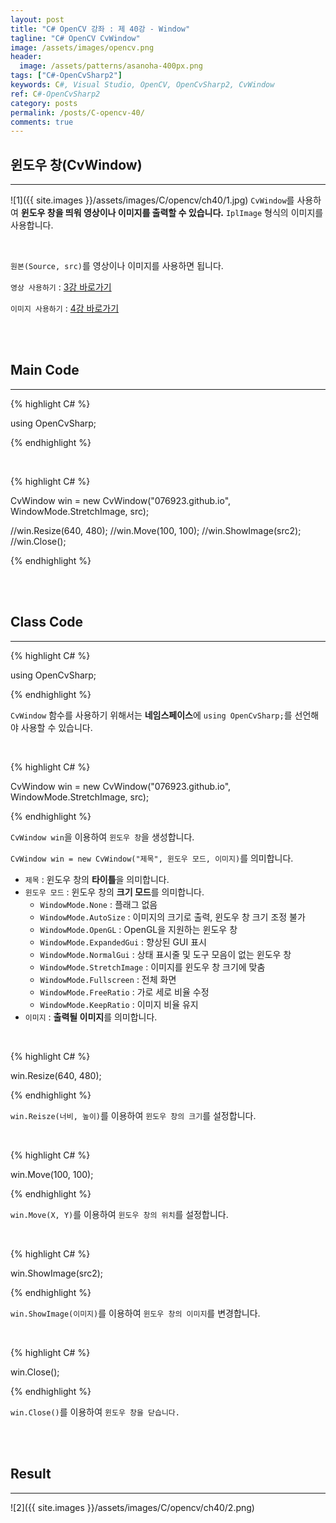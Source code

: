 ```yaml
---
layout: post
title: "C# OpenCV 강좌 : 제 40강 - Window"
tagline: "C# OpenCV CvWindow"
image: /assets/images/opencv.png
header:
  image: /assets/patterns/asanoha-400px.png
tags: ["C#-OpenCvSharp2"]
keywords: C#, Visual Studio, OpenCV, OpenCvSharp2, CvWindow
ref: C#-OpenCvSharp2
category: posts
permalink: /posts/C-opencv-40/
comments: true
---
```


## 윈도우 창(CvWindow) ##
----------

![1]({{ site.images }}/assets/images/C/opencv/ch40/1.jpg)
`CvWindow`를 사용하여 **윈도우 창을 띄워 영상이나 이미지를 출력할 수 있습니다.** `IplImage` 형식의 이미지를 사용합니다.

<br>

`원본(Source, src)`를 영상이나 이미지를 사용하면 됩니다.

`영상 사용하기` : [3강 바로가기][3강]

`이미지 사용하기` : [4강 바로가기][4강]

<br>
<br>

## Main Code ##
----------

{% highlight C# %}

using OpenCvSharp;

{% endhighlight %}

<br>

{% highlight C# %}

CvWindow win = new CvWindow("076923.github.io", WindowMode.StretchImage, src);

//win.Resize(640, 480);
//win.Move(100, 100);
//win.ShowImage(src2);
//win.Close();

{% endhighlight %}

<br>
<br>

## Class Code ##
----------

{% highlight C# %}

using OpenCvSharp;

{% endhighlight %}

`CvWindow` 함수를 사용하기 위해서는 **네임스페이스**에 `using OpenCvSharp;`를 선언해야 사용할 수 있습니다.

<br>

{% highlight C# %}

CvWindow win = new CvWindow("076923.github.io", WindowMode.StretchImage, src);

{% endhighlight %}

`CvWindow win`을 이용하여 `윈도우 창`을 생성합니다.

`CvWindow win = new CvWindow("제목", 윈도우 모드, 이미지)`를 의미합니다.

* `제목` :  윈도우 창의 **타이틀**을 의미합니다.
* `윈도우 모드` : 윈도우 창의 **크기 모드**를 의미합니다.
    * `WindowMode.None` : 플래그 없음
    * `WindowMode.AutoSize` : 이미지의 크기로 출력, 윈도우 창 크기 조정 불가
    * `WindowMode.OpenGL` : OpenGL을 지원하는 윈도우 창
    * `WindowMode.ExpandedGui` : 향상된 GUI 표시
    * `WindowMode.NormalGui` : 상태 표시줄 및 도구 모음이 없는 윈도우 창
    * `WindowMode.StretchImage` : 이미지를 윈도우 창 크기에 맞춤
    * `WindowMode.Fullscreen` : 전체 화면
    * `WindowMode.FreeRatio` : 가로 세로 비율 수정
    * `WindowMode.KeepRatio` : 이미지 비율 유지
* `이미지` : **출력될 이미지**를 의미합니다.

<br>

{% highlight C# %}

win.Resize(640, 480);

{% endhighlight %}

`win.Reisze(너비, 높이)`를 이용하여 `윈도우 창의 크기`를 설정합니다.

<br>

{% highlight C# %}

win.Move(100, 100);

{% endhighlight %}

`win.Move(X, Y)`를 이용하여 `윈도우 창의 위치`를 설정합니다.

<br>

{% highlight C# %}

win.ShowImage(src2);

{% endhighlight %}

`win.ShowImage(이미지)`를 이용하여 `윈도우 창의 이미지`를 변경합니다.

<br>

{% highlight C# %}

win.Close();

{% endhighlight %}

`win.Close()`를 이용하여 `윈도우 창을 닫습니다.`

<br>
<br>

## Result ##
----------
![2]({{ site.images }}/assets/images/C/opencv/ch40/2.png)

[3강]: https://076923.github.io/posts/C-opencv-3/
[4강]: https://076923.github.io/posts/C-opencv-4/
